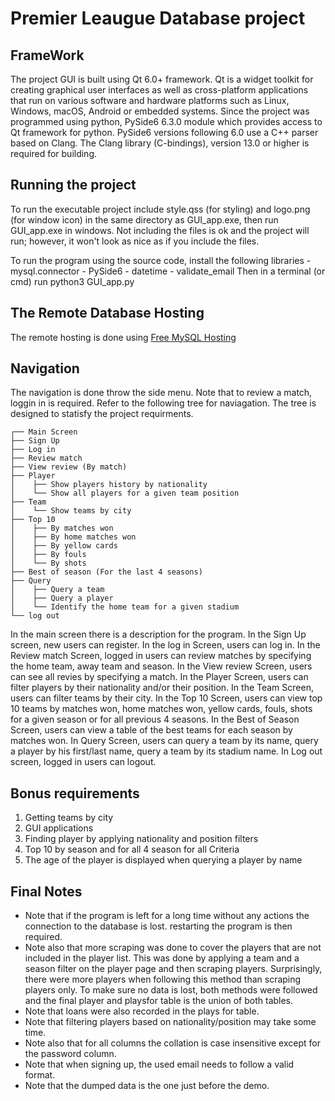 # Premier Leaugue Database project

## FrameWork

The project GUI is built using Qt 6.0+ framework. Qt is a widget toolkit for creating graphical user interfaces as well as
cross-platform applications that run on various software and hardware platforms such as Linux, Windows, macOS, Android or embedded systems.
Since the project was programmed using python, PySide6 6.3.0 module which provides access to Qt framework for python. PySide6 versions
following 6.0 use a C++ parser based on Clang. The Clang library (C-bindings), version 13.0 or higher is required for building.

## Running the project

To run the executable project include style.qss (for styling) and logo.png (for window icon) in the same directory as GUI_app.exe, then run GUI_app.exe in windows.
Not including the files is ok and the project will run; however, it won't look as nice as if you include the files.

To run the program using the source code, install the following libraries
    - mysql.connector
    - PySide6
    - datetime
    - validate_email
Then in a terminal (or cmd) run python3 GUI_app.py

## The Remote Database Hosting

The remote hosting is done using [Free MySQL Hosting](https://www.freemysqlhosting.net/)

## Navigation

The navigation is done throw the side menu. Note that to review a match, loggin in is required.
Refer to the following tree for naviagation. The tree is designed to statisfy the project requirments.

```
┌── Main Screen
├── Sign Up
├── Log in
├── Review match
├── View review (By match)
├── Player
│    ├── Show players history by nationality
│    └── Show all players for a given team position
├── Team
│    └── Show teams by city
├── Top 10
│    ├── By matches won
│    ├── By home matches won
│    ├── By yellow cards
│    ├── By fouls
│    └── By shots
├── Best of season (For the last 4 seasons)
├── Query
│    ├── Query a team
│    ├── Query a player
│    └── Identify the home team for a given stadium
└── log out
```
In the main screen there is a description for the program.
In the Sign Up screen, new users can register.
In the log in Screen, users can log in.
In the Review match Screen, logged in users can review matches by specifying the home team, away team and season.
In the View review Screen, users can see all revies by specifying a match.
In the Player Screen, users can filter players by their nationality and/or their position.
In the Team Screen, users can filter teams by their city.
In the Top 10 Screen, users can view top 10 teams by matches won, home matches won, yellow cards, fouls, shots for a given season
or for all previous 4 seasons.
In the Best of Season Screen, users can view a table of the best teams for each season by matches won.
In Query Screen, users can query a team by its name, query a player by his first/last name, query a team by its stadium name.
In Log out screen, logged in users can logout.

## Bonus requirements

1. Getting teams by city
2. GUI applications
3. Finding player by applying nationality and position filters
4. Top 10 by season and for all 4 season for all Criteria
5. The age of the player is displayed when querying a player by name

## Final Notes

- Note that if the program is left for a long time without any actions the connection to the database is lost.
  restarting the program is then required.
- Note also that more scraping was done to cover the players that are not included in the player list.
  This was done by applying a team and a season filter on the player page and then scraping players. Surprisingly, there were
  more players when following this method than scraping players only.
  To make sure no data is lost, both methods were followed and the final player and playsfor table is the union of both tables.
- Note that loans were also recorded in the plays for table.
- Note that filtering players based on nationality/position may take some time.
- Note also that for all columns the collation is case insensitive except for the password column.
- Note that when signing up, the used email needs to follow a valid format.
- Note that the dumped data is the one just before the demo.
